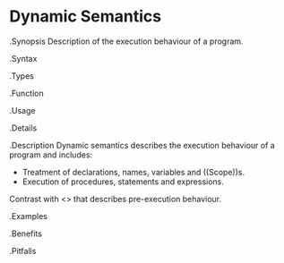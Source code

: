 # Dynamic Semantics

.Synopsis
Description of the execution behaviour of a program.

.Syntax

.Types

.Function
       
.Usage

.Details

.Description
Dynamic semantics describes the execution behaviour of a program and includes:

*  Treatment of declarations, names, variables and ((Scope))s.
*  Execution of procedures, statements and expressions.

Contrast with <<Static Semantics>> that describes pre-execution behaviour.

.Examples

.Benefits

.Pitfalls

